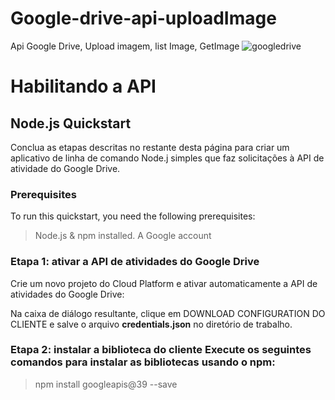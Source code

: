 # Google-drive-api-uploadImage
Api Google Drive, Upload imagem, list Image, GetImage
![googledrive](https://user-images.githubusercontent.com/16269962/72751043-41ea4d80-3b9d-11ea-8e9a-5bec8b32e48a.png)

# Habilitando a API
## Node.js Quickstart

Conclua as etapas descritas no restante desta página para criar um aplicativo de linha de comando Node.j simples que faz solicitações à API de atividade do Google Drive.

### Prerequisites
To run this quickstart, you need the following prerequisites:

> Node.js & npm installed.
A Google account

### Etapa 1: ativar a API de atividades do Google Drive 
Crie um novo projeto do Cloud Platform e ativar automaticamente a API de atividades do Google Drive:

Na caixa de diálogo resultante, clique em DOWNLOAD CONFIGURATION DO CLIENTE e salve o arquivo __credentials.json__ no diretório de trabalho.

### Etapa 2: instalar a biblioteca do cliente Execute os seguintes comandos para instalar as bibliotecas usando o npm: 

> npm install googleapis@39 --save 
